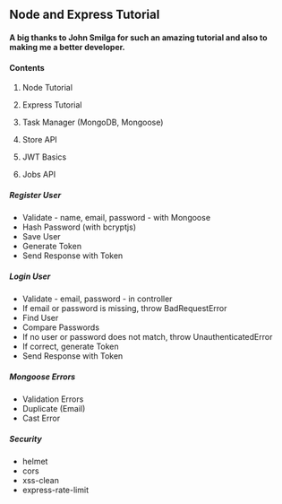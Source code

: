 ## Node and Express Tutorial

#### A big thanks to John Smilga for such an amazing tutorial and also to making me a better developer.

#### Contents

1. Node Tutorial
2. Express Tutorial
3. Task Manager (MongoDB, Mongoose)
4. Store API
5. JWT Basics

6. Jobs API
##### Register User
  - Validate - name, email, password - with Mongoose
  - Hash Password (with bcryptjs)
  - Save User
  - Generate Token
  - Send Response with Token

##### Login User
  - Validate - email, password - in controller
  - If email or password is missing, throw BadRequestError
  - Find User
  - Compare Passwords
  - If no user or password does not match, throw UnauthenticatedError
  - If correct, generate Token
  - Send Response with Token

##### Mongoose Errors
  - Validation Errors
  - Duplicate (Email)
  - Cast Error

##### Security
  - helmet
  - cors
  - xss-clean
  - express-rate-limit
